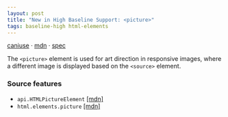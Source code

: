 ```yaml
---
layout: post
title: "New in High Baseline Support: <picture>"
tags: baseline-high html-elements
---
```


[caniuse](https://caniuse.com/?search=picture) · [mdn](https://developer.mozilla.org/en-US/search?q=<picture>) · [spec](https://html.spec.whatwg.org/multipage/embedded-content.html#the-picture-element)

The `<picture>` element is used for art direction in responsive images, where a different image is displayed based on the `<source>` element.

### Source features

- ``api.HTMLPictureElement`` [[mdn]](https://developer.mozilla.org/en-US/search?q=api.HTMLPictureElement)
- ``html.elements.picture`` [[mdn]](https://developer.mozilla.org/en-US/search?q=html.elements.picture)
